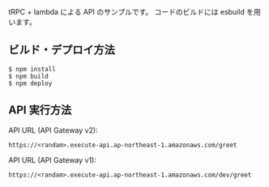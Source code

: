 tRPC + lambda による API のサンプルです。
コードのビルドには esbuild を用います。

## ビルド・デプロイ方法

```
$ npm install
$ npm build
$ npm deploy
```

## API 実行方法

API URL (API Gateway v2):

```
https://<randam>.execute-api.ap-northeast-1.amazonaws.com/greet
```

API URL (API Gateway v1):

```
https://<randam>.execute-api.ap-northeast-1.amazonaws.com/dev/greet
```
